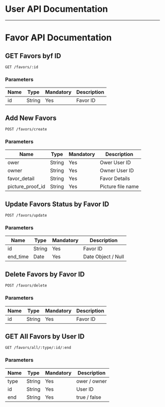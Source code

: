 # User API Documentation



---

# Favor API Documentation

## GET Favors byf ID
`GET /favors/:id`
### Parameters
Name | Type | Mandatory | Description
--- | --- | --- | ---
id|String|Yes|Favor ID

## Add New Favors
`POST /favors/create`
### Parameters
Name | Type | Mandatory | Description
--- | --- | --- | ---
ower|String|Yes|Ower User ID
owner|String|Yes|Owner User ID
favor_detail|String|Yes|Favor Details
picture_proof_id|String|Yes|Picture file name

## Update Favors Status by Favor ID
`POST /favors/update`
### Parameters
Name | Type | Mandatory | Description
--- | --- | --- | ---
id|String|Yes|Favor ID
end_time|Date|Yes|Date Object / Null

## Delete Favors by Favor ID
`POST /favors/delete`
### Parameters
Name | Type | Mandatory | Description
--- | --- | --- | ---
id|String|Yes|Favor ID

## GET All Favors by User ID
`GET /favors/all/:type/:id/:end`
### Parameters
Name | Type | Mandatory | Description
--- | --- | --- | ---
type|String|Yes|ower / owner
id|String|Yes|User ID
end|String|Yes|true / false

